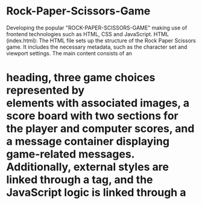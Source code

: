 # Rock-Paper-Scissors-Game
Developing the popular "ROCK-PAPER-SCISSORS-GAME" making use of frontend technologies such as HTML, CSS and  JavaScript.
HTML (index.html):
The HTML file sets up the structure of the Rock Paper Scissors game. It includes the necessary metadata, such as the character set and viewport settings. The main content consists of an <h1> heading, three game choices represented by <div> elements with associated images, a score board with two sections for the player and computer scores, and a message container displaying game-related messages. Additionally, external styles are linked through a <link> tag, and the JavaScript logic is linked through a <script> tag at the end of the body.

CSS (style.css):
The CSS file defines the styling for the Rock Paper Scissors game. It starts with a global reset, setting margins and padding to zero and ensuring text alignment at the center. The heading (<h1>) has a distinctive styling with a background color of #081b31, white text, and a fixed height. The game choices (<div> with class .choice) are styled as circular elements with specific dimensions, and their associated images are formatted with rounded borders. The choices are aligned in the center with a gap of 3rem. When hovered over, the choices change their background color to black, providing a visual indication of interactivity. The score board and message container are centered and styled for readability, using specific font sizes and background colors.

JavaScript (app.js):
The JavaScript file contains the logic for the Rock Paper Scissors game. It initializes variables for user and computer scores, selects relevant HTML elements using querySelector, and defines functions for generating the computer's choice, handling a draw game, showing the winner, and playing the overall game. Event listeners are added to each game choice element, triggering the game logic when a user clicks on a choice. The game then compares the user's choice with the computer's choice, determines the winner, updates scores, and displays messages accordingly.







